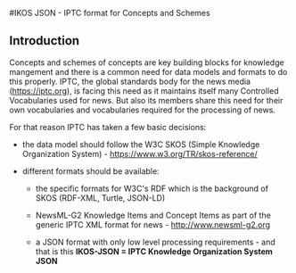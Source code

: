 #IKOS JSON - IPTC format for Concepts and Schemes

## Introduction
Concepts and schemes of concepts are key building blocks for knowledge mangement and there is a common need for data models and formats to do this properly.
IPTC, the global standards body for the news media (https://iptc.org), is facing this need as it maintains itself many Controlled Vocabularies used for news. But also its members share this need for their own vocabularies and vocabularies required for the processing of news.

For that reason IPTC has taken a few basic decisions:

- the data model should follow the W3C SKOS (Simple Knowledge Organization System) - https://www.w3.org/TR/skos-reference/

- different formats should be available:

	- the specific formats for W3C's RDF which is the background of SKOS (RDF-XML, Turtle, JSON-LD)

	- NewsML-G2 Knowledge Items and Concept Items as part of the generic IPTC XML format for news - http://www.newsml-g2.org 

	- a JSON format with only low level processing requirements - and that is this **IKOS-JSON = IPTC Knowledge Organization System JSON**

